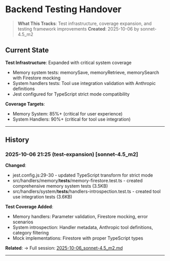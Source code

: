 # Backend Testing Handover

> **What This Tracks**: Test infrastructure, coverage expansion, and testing framework improvements
> **Created**: 2025-10-06 by sonnet-4.5_m2

## Current State

**Test Infrastructure**: Expanded with critical system coverage
- Memory system tests: memorySave, memoryRetrieve, memorySearch with Firestore mocking
- System handlers tests: Tool use integration validation with Anthropic definitions
- Jest configured for TypeScript strict mode compatibility

**Coverage Targets**:
- Memory System: 85%+ (critical for user experience)
- System Handlers: 90%+ (critical for tool use integration)

---

## History

### 2025-10-06 21:25 (test-expansion) [sonnet-4.5_m2]

**Changed**:
- jest.config.js:29-30 - updated TypeScript transform for strict mode
- src/handlers/memory/__tests__/memory-firestore.test.ts - created comprehensive memory system tests (3.5KB)
- src/handlers/system/__tests__/handlers-introspection.test.ts - created tool use integration tests (3.6KB)

**Test Coverage Added**:
- Memory handlers: Parameter validation, Firestore mocking, error scenarios
- System introspection: Handler metadata, Anthropic tool definitions, category filtering
- Mock implementations: Firestore with proper TypeScript types

**Related**:
→ Full session: [2025-10-06_sonnet-4.5_m2.md](#test-coverage-expansion)

---